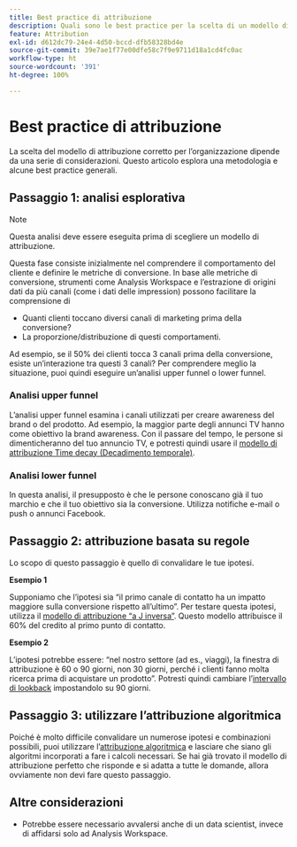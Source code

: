 ```yaml
---
title: Best practice di attribuzione
description: Quali sono le best practice per la scelta di un modello di attribuzione?
feature: Attribution
exl-id: d612dc79-24e4-4d50-bccd-dfb58328bd4e
source-git-commit: 39e7ae1f77e00dfe58c7f9e9711d18a1cd4fc0ac
workflow-type: ht
source-wordcount: '391'
ht-degree: 100%

---
```


# Best practice di attribuzione

La scelta del modello di attribuzione corretto per l’organizzazione dipende da una serie di considerazioni. Questo articolo esplora una metodologia e alcune best practice generali.

## Passaggio 1: analisi esplorativa

>[!NOTE]
>Questa analisi deve essere eseguita prima di scegliere un modello di attribuzione.

Questa fase consiste inizialmente nel comprendere il comportamento del cliente e definire le metriche di conversione. In base alle metriche di conversione, strumenti come Analysis Workspace e l’estrazione di origini dati da più canali (come i dati delle impression) possono facilitare la comprensione di

* Quanti clienti toccano diversi canali di marketing prima della conversione?
* La proporzione/distribuzione di questi comportamenti.

Ad esempio, se il 50% dei clienti tocca 3 canali prima della conversione, esiste un’interazione tra questi 3 canali?
Per comprendere meglio la situazione, puoi quindi eseguire un’analisi upper funnel o lower funnel.

### Analisi upper funnel

L’analisi upper funnel esamina i canali utilizzati per creare awareness del brand o del prodotto. Ad esempio, la maggior parte degli annunci TV hanno come obiettivo la brand awareness. Con il passare del tempo, le persone si dimenticheranno del tuo annuncio TV, e potresti quindi usare il [modello di attribuzione Time decay (Decadimento temporale)](/help/analysis-workspace/attribution/models.md).

### Analisi lower funnel

In questa analisi, il presupposto è che le persone conoscano già il tuo marchio e che il tuo obiettivo sia la conversione. Utilizza notifiche e-mail o push o annunci Facebook.

## Passaggio 2: attribuzione basata su regole

Lo scopo di questo passaggio è quello di convalidare le tue ipotesi.

**Esempio 1**

Supponiamo che l’ipotesi sia “il primo canale di contatto ha un impatto maggiore sulla conversione rispetto all’ultimo”. Per testare questa ipotesi, utilizza il [modello di attribuzione “a J inversa”](/help/analysis-workspace/attribution/models.md). Questo modello attribuisce il 60% del credito al primo punto di contatto.

**Esempio 2**

L’ipotesi potrebbe essere: “nel nostro settore (ad es., viaggi), la finestra di attribuzione è 60 o 90 giorni, non 30 giorni, perché i clienti fanno molta ricerca prima di acquistare un prodotto”. Potresti quindi cambiare l’[intervallo di lookback](https://experienceleague.adobe.com/docs/analytics-platform/using/cja-workspace/attribution/models.html?lang=it#lookback-windows) impostandolo su 90 giorni.

## Passaggio 3: utilizzare l’attribuzione algoritmica

Poiché è molto difficile convalidare un numerose ipotesi e combinazioni possibili, puoi utilizzare l’[attribuzione algoritmica](/help/analysis-workspace/attribution/algorithmic.md) e lasciare che siano gli algoritmi incorporati a fare i calcoli necessari. Se hai già trovato il modello di attribuzione perfetto che risponde e si adatta a tutte le domande, allora ovviamente non devi fare questo passaggio.

## Altre considerazioni

* Potrebbe essere necessario avvalersi anche di un data scientist, invece di affidarsi solo ad Analysis Workspace.
